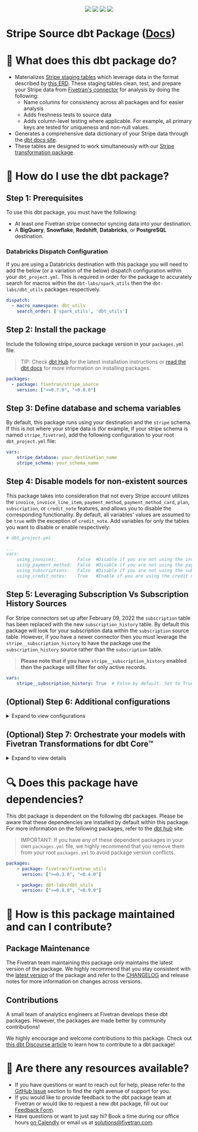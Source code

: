 <p align="center">
    <a alt="License"
        href="https://github.com/fivetran/dbt_stripe_source/blob/main/LICENSE">
        <img src="https://img.shields.io/badge/License-Apache%202.0-blue.svg" /></a>
    <a alt="dbt-core">
        <img src="https://img.shields.io/badge/dbt_Core™_version->=1.0.0_<2.0.0-orange.svg" /></a>
    <a alt="Maintained?">
        <img src="https://img.shields.io/badge/Maintained%3F-yes-green.svg" /></a>
    <a alt="PRs">
        <img src="https://img.shields.io/badge/Contributions-welcome-blueviolet" /></a>
</p>

# Stripe Source dbt Package ([Docs](https://fivetran.github.io/dbt_stripe_source/))
# 📣 What does this dbt package do?
- Materializes [Stripe staging tables](https://fivetran.github.io/dbt_stripe_source/#!/overview/stripe_source/models/?g_v=1&g_e=seeds) which leverage data in the format described by [this ERD](https://fivetran.com/docs/applications/stripe/#schemainformation). These staging tables clean, test, and prepare your Stripe data from [Fivetran's connector](https://fivetran.com/docs/applications/stripe) for analysis by doing the following:
  - Name columns for consistency across all packages and for easier analysis
  - Adds freshness tests to source data
  - Adds column-level testing where applicable. For example, all primary keys are tested for uniqueness and non-null values.
- Generates a comprehensive data dictionary of your Stripe data through the [dbt docs site](https://fivetran.github.io/dbt_stripe_source/).
- These tables are designed to work simultaneously with our [Stripe transformation package](https://github.com/fivetran/dbt_stripe).

# 🎯 How do I use the dbt package?
## Step 1: Prerequisites
To use this dbt package, you must have the following:
- At least one Fivetran stripe connector syncing data into your destination. 
- A **BigQuery**, **Snowflake**, **Redshift**, **Databricks**, or **PostgreSQL** destination.

### Databricks Dispatch Configuration
If you are using a Databricks destination with this package you will need to add the below (or a variation of the below) dispatch configuration within your `dbt_project.yml`. This is required in order for the package to accurately search for macros within the `dbt-labs/spark_utils` then the `dbt-labs/dbt_utils` packages respectively.
```yml
dispatch:
  - macro_namespace: dbt_utils
    search_order: ['spark_utils', 'dbt_utils']
```

## Step 2: Install the package
Include the following stripe_source package version in your `packages.yml` file.
> TIP: Check [dbt Hub](https://hub.getdbt.com/) for the latest installation instructions or [read the dbt docs](https://docs.getdbt.com/docs/package-management) for more information on installing packages.
```yaml
packages:
  - package: fivetran/stripe_source
    version: [">=0.7.0", "<0.8.0"]
```
## Step 3: Define database and schema variables
By default, this package runs using your destination and the `stripe` schema. If this is not where your stripe data is (for example, if your stripe schema is named `stripe_fivetran`), add the following configuration to your root `dbt_project.yml` file:

```yml
vars:
    stripe_database: your_destination_name
    stripe_schema: your_schema_name 
```
## Step 4: Disable models for non-existent sources
This package takes into consideration that not every Stripe account utilizes the `invoice`, `invoice_line_item`, `payment_method`, `payment_method_card`, `plan`, `subscription`, or `credit_note` features, and allows you to disable the corresponding functionality. By default, all variables' values are assumed to be `true` with the exception of `credit_note`. Add variables for only the tables you want to disable or enable respectively:

```yml
# dbt_project.yml

...
vars:
    using_invoices:        False  #Disable if you are not using the invoice and invoice_line_item tables
    using_payment_method:  False  #Disable if you are not using the payment_method and payment_method_card tables
    using_subscriptions:   False  #Disable if you are not using the subscription and plan tables.
    using_credit_notes:    True   #Enable if you are using the credit note tables.

```
## Step 5: Leveraging Subscription Vs Subscription History Sources
For Stripe connectors set up after February 09, 2022 the `subscription` table has been replaced with the new `subscription_history` table. By default this package will look for your subscription data within the `subscription` source table. However, if you have a newer connector then you must leverage the `stripe__subscription_history` to have the package use the `subscription_history` source rather than the `subscription` table.
> **Please note that if you have `stripe__subscription_history` enabled then the package will filter for only active records.**
```yml
vars:
    stripe__subscription_history: True  # False by default. Set to True if your connector syncs the `subscription_history` table. 
```
## (Optional) Step 6: Additional configurations
<details><summary>Expand to view configurations</summary>

### Running on Live vs Test Customers
By default, this package will run on non-test data (`where livemode = true`) from the source Stripe tables. However, you may want to include and focus on test data when testing out the package or developing your analyses. To run on only test data, add the following configuration to your root `dbt_project.yml` file:

```yml
vars:
    stripe_source:
        using_livemode: false  # Default = true
```
### Including sub Invoice Line Items
By default, this package will filter out any records from the `invoice_line_item` source table which include the string `sub_`. This is due to a legacy Stripe issue where `sub_` records were found to be duplicated. However, if you highly utilize these records you may wish they be included in the final output of the `stg_stripe__invoice_line_item` model. To do, so you may include the below variable configuration in your root `dbt_project.yml`:
```yml
vars:
    stripe_source:
        using_invoice_line_sub_filter: false # Default = true
```

### Pivoting out Metadata Properties
By default, this package selects the `metadata` JSON field within the `customer`, `charge`, `invoice`, `payment_intent`, `payment_method`, `payout`, `plan`, `refund`, and `subscription` source tables. However, you likely have properties within the `metadata` JSON field you would like to pivot out and include in the respective downstream staging model.

If there are properties in the `metadata` JSON field that you'd like to pivot out into columns, add the respective variable(s) to your root `dbt_project.yml` file:
```yml
vars:
    stripe__charge_metadata: ['the', 'list', 'of', 'property', 'fields'] # Note: this is case-SENSITIVE and must match the casing of the property as it appears in the JSON
    stripe__invoice_metadata: ['the', 'list', 'of', 'property', 'fields'] # Note: this is case-SENSITIVE and must match the casing of the property as it appears in the JSON
    stripe__payment_intent_metadata: ['the', 'list', 'of', 'property', 'fields'] # Note: this is case-SENSITIVE and must match the casing of the property as it appears in the JSON
    stripe__payment_method_metadata: ['the', 'list', 'of', 'property', 'fields'] # Note: this is case-SENSITIVE and must match the casing of the property as it appears in the JSON
    stripe__payout_metadata: ['the', 'list', 'of', 'property', 'fields'] # Note: this is case-SENSITIVE and must match the casing of the property as it appears in the JSON
    stripe__plan_metadata: ['the', 'list', 'of', 'property', 'fields'] # Note: this is case-SENSITIVE and must match the casing of the property as it appears in the JSON
    stripe__refund_metadata: ['the', 'list', 'of', 'property', 'fields'] # Note: this is case-SENSITIVE and must match the casing of the property as it appears in the JSON
    stripe__subscription_metadata: ['the', 'list', 'of', 'property', 'fields'] # Note: this is case-SENSITIVE and must match the casing of the property as it appears in the JSON
    stripe__customer_metadata: ['the', 'list', 'of', 'property', 'fields'] # Note: this is case-SENSITIVE and must match the casing of the property as it appears in the JSON
```
* If you happen to be using a reserved word as a field in your metadata, similarly incompatible name, or just wish to rename your field, we have updated our variables to be able to accept a dictionary in addition to strings, via using aliases. Below is an example using `stripe__plan_metadata` of how you would add the respective variables to your root `dbt_project.yml` file. Please note you must have at least fivetran_utils v0.4.0 or higher. 

```yml
packages:
- package: fivetran/fivetran_utils
  version: ">0.4.0"
```

```yml
vars: 
  stripe__plan_metadata:
    - limit
    - version
    - name: incompatible.word
      alias: rename_incompatible_word
    - name: reserved_word
      alias: reserved_word_xyz
```

### Change the build schema
By default, this package builds the stripe staging models within a schema titled (`<target_schema>` + `_stg_stripe`) in your destination. If this is not where you would like your stripe staging data to be written to, add the following configuration to your root `dbt_project.yml` file:

```yml
models:
    stripe_source:
      +schema: my_new_schema_name # leave blank for just the target_schema
```
    
### Change the source table references
If an individual source table has a different name than the package expects, add the table name as it appears in your destination to the respective variable:
> IMPORTANT: See this project's [`dbt_project.yml`](https://github.com/fivetran/dbt_stripe_source/blob/main/dbt_project.yml) variable declarations to see the expected names.
    
```yml
vars:
    stripe_<default_source_table_name>_identifier: your_table_name 
```
    
</details>

## (Optional) Step 7: Orchestrate your models with Fivetran Transformations for dbt Core™
<details><summary>Expand to view details</summary>
<br>
    
Fivetran offers the ability for you to orchestrate your dbt project through [Fivetran Transformations for dbt Core™](https://fivetran.com/docs/transformations/dbt). Learn how to set up your project for orchestration through Fivetran in our [Transformations for dbt Core™ setup guides](https://fivetran.com/docs/transformations/dbt#setupguide).
</details>
    
# 🔍 Does this package have dependencies?
This dbt package is dependent on the following dbt packages. Please be aware that these dependencies are installed by default within this package. For more information on the following packages, refer to the [dbt hub](https://hub.getdbt.com/) site.
> IMPORTANT: If you have any of these dependent packages in your own `packages.yml` file, we highly recommend that you remove them from your root `packages.yml` to avoid package version conflicts.
```yml
packages:
    - package: fivetran/fivetran_utils
      version: [">=0.3.0", "<0.4.0"]

    - package: dbt-labs/dbt_utils
      version: [">=0.8.0", "<0.9.0"]
```
          
# 🙌 How is this package maintained and can I contribute?
## Package Maintenance
The Fivetran team maintaining this package _only_ maintains the latest version of the package. We highly recommend that you stay consistent with the [latest version](https://hub.getdbt.com/fivetran/stripe_source/latest/) of the package and refer to the [CHANGELOG](https://github.com/fivetran/dbt_stripe_source/blob/main/CHANGELOG.md) and release notes for more information on changes across versions.

## Contributions
A small team of analytics engineers at Fivetran develops these dbt packages. However, the packages are made better by community contributions! 

We highly encourage and welcome contributions to this package. Check out [this dbt Discourse article](https://discourse.getdbt.com/t/contributing-to-a-dbt-package/657) to learn how to contribute to a dbt package!

# 🏪 Are there any resources available?
- If you have questions or want to reach out for help, please refer to the [GitHub Issue](https://github.com/fivetran/dbt_stripe_source/issues/new/choose) section to find the right avenue of support for you.
- If you would like to provide feedback to the dbt package team at Fivetran or would like to request a new dbt package, fill out our [Feedback Form](https://www.surveymonkey.com/r/DQ7K7WW).
- Have questions or want to just say hi? Book a time during our office hours [on Calendly](https://calendly.com/fivetran-solutions-team/fivetran-solutions-team-office-hours) or email us at solutions@fivetran.com.
